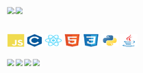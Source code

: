 
<a href="https://github.com/mikaelcaua/github-readme-stats">
  <img height=200 align="center" src="https://github-readme-stats.vercel.app/api?username=mikaelcaua" />
</a>
<a href="https://github.com/mikaelcaua/convoychat">
  <img height=200 align="center" src="https://github-readme-stats.vercel.app/api/top-langs?username=mikaelcaua&layout=compact&langs_count=8&card_width=280" />
</a>

##

<div style="display: inline_block"><br>
  <img align="center" alt="Js" height="30" width="40" src="https://raw.githubusercontent.com/devicons/devicon/master/icons/javascript/javascript-plain.svg">
  <img align="center" alt="C" height="30" width="40" src="https://raw.githubusercontent.com/devicons/devicon/master/icons/c/c-plain.svg">
  <img align="center" alt="React" height="30" width="40" src="https://raw.githubusercontent.com/devicons/devicon/master/icons/react/react-original.svg">
  <img align="center" alt="HTML" height="30" width="40" src="https://raw.githubusercontent.com/devicons/devicon/master/icons/html5/html5-original.svg">
  <img align="center" alt="CSS" height="30" width="40" src="https://raw.githubusercontent.com/devicons/devicon/master/icons/css3/css3-original.svg">
  <img align="center" alt="Python" height="30" width="40" src="https://raw.githubusercontent.com/devicons/devicon/master/icons/python/python-original.svg">
  <img align="center" alt="JAVA" height="30" width="40" src="https://raw.githubusercontent.com/devicons/devicon/master/icons/java/java-original.svg">
</div>
  
##
 
<div> 
  <a href="https://www.youtube.com/@mikael_caua" target="_blank"><img src="https://img.shields.io/badge/YouTube-FF0000?style=for-the-badge&logo=youtube&logoColor=white" target="_blank"></a>
  <a href="https://instagram.com/mik4ellll" target="_blank"><img src="https://img.shields.io/badge/-Instagram-%23E4405F?style=for-the-badge&logo=instagram&logoColor=white" target="_blank"></a>
  <a href = "mailto:mikaelcauasilva1profissional@gmail.com"><img src="https://img.shields.io/badge/-Gmail-%23333?style=for-the-badge&logo=gmail&logoColor=white" target="_blank"></a>
  <a href="https://www.linkedin.com/in/mikael-cau%C3%A3-silva/?originalSubdomain=br" target="_blank"><img src="https://img.shields.io/badge/-LinkedIn-%230077B5?style=for-the-badge&logo=linkedin&logoColor=white" target="_blank"></a> 
  
</div>
